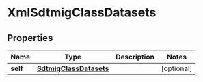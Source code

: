 

# XmlSdtmigClassDatasets


## Properties

| Name | Type | Description | Notes |
|------------ | ------------- | ------------- | -------------|
|**self** | [**SdtmigClassDatasets**](SdtmigClassDatasets.md) |  |  [optional] |



